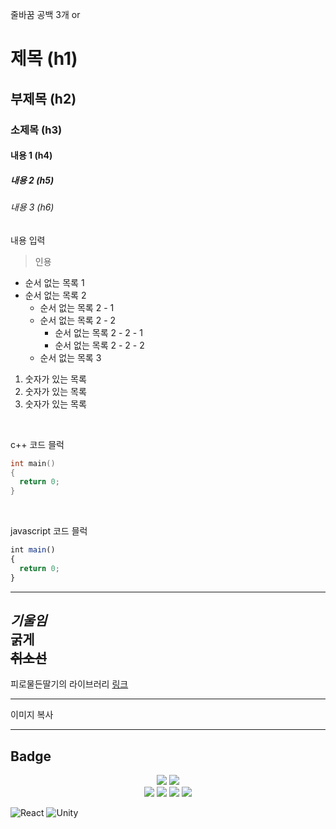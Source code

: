 줄바꿈 공백 3개 or </br>


# 제목 (h1)
## 부제목 (h2)
### 소제목 (h3)
#### 내용 1 (h4)
##### 내용 2 (h5)
###### 내용 3 (h6)

내용 입력    

> 인용

* 순서 없는 목록 1
* 순서 없는 목록 2
  + 순서 없는 목록 2 - 1
  + 순서 없는 목록 2 - 2
    - 순서 없는 목록 2 - 2 - 1
    * 순서 없는 목록 2 - 2 - 2
  - 순서 없는 목록 3

1. 숫자가 있는 목록
2. 숫자가 있는 목록
3. 숫자가 있는 목록

</br>
   
c++ 코드 믈럭
```c++
int main()
{
  return 0;
}
```

</br>

javascript 코드 믈럭
```javascript
int main()
{
  return 0;
}
```
---
*기울임*   
**굵게**   
~~취소선~~   
---

피로물든딸기의 라이브러리 [링크](https://bloodstrawberry.tistory.com/)

---




이미지 복사

---
## Badge


<div align=center> 
  <img src="https://img.shields.io/badge/react-%2320232a.svg?style=for-the-badge&logo=react&logoColor=%2361DAFB">
  <img src="https://img.shields.io/badge/unity-%23000000.svg?style=for-the-badge&logo=unity&logoColor=white">  
</br>
  <img src="https://img.shields.io/badge/react-%2320232a.svg?style=for-the-badge&logo=react&logoColor=%2361DAFB">
  <img src="https://img.shields.io/badge/unity-%23000000.svg?style=for-the-badge&logo=unity&logoColor=white">  
  <img src="https://img.shields.io/badge/react-%2320232a.svg?style=for-the-badge&logo=react&logoColor=%2361DAFB">
  <img src="https://img.shields.io/badge/unity-%23000000.svg?style=for-the-badge&logo=unity&logoColor=white">  
  
</div>

![React](https://img.shields.io/badge/react-%2320232a.svg?style=for-the-badge&logo=react&logoColor=%2361DAFB)
  ![Unity](https://img.shields.io/badge/unity-%23000000.svg?style=for-the-badge&logo=unity&logoColor=white)







